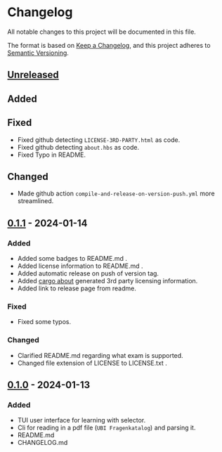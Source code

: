 # Changelog

All notable changes to this project will be documented in this file.

The format is based on [Keep a Changelog](https://keepachangelog.com/en/1.0.0/),
and this project adheres to [Semantic Versioning](https://semver.org/spec/v2.0.0.html).

## [Unreleased]

## Added

## Fixed

- Fixed github detecting `LICENSE-3RD-PARTY.html` as code.
- Fixed github detecting `about.hbs` as code.
- Fixed Typo in README.

## Changed

- Made github action `compile-and-release-on-version-push.yml` more streamlined.


## [0.1.1] - 2024-01-14

### Added

- Added some badges to README.md .
- Added license information to README.md .
- Added automatic release on push of version tag.
- Added [cargo about] generated 3rd party licensing information.
- Added link to release page from readme.

### Fixed

- Fixed some typos.

### Changed

- Clarified README.md regarding what exam is supported.
- Changed file extension of LICENSE to LICENSE.txt .


## [0.1.0] - 2024-01-13

### Added

- TUI user interface for learning with selector.
- Cli for reading in a pdf file (`UBI Fragenkatalog`) and parsing it.
- README.md
- CHANGELOG.md


[cargo about]: https://github.com/EmbarkStudios/cargo-about

[Unreleased]: https://github.com/WyvernIXTL/ubilerntui/compare/v0.1.1...HEAD
[0.1.1]: https://github.com/WyvernIXTL/ubilerntui/compare/v0.1.0...v0.1.1
[0.1.0]: https://github.com/WyvernIXTL/ubilerntui/releases/tag/v0.1.0